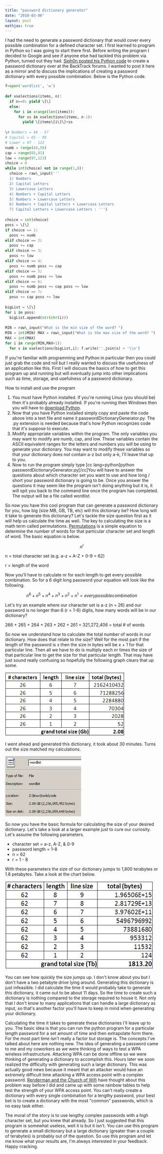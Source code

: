 ```yaml
---
title: "password dictionary generator"
date: "2010-03-06"
layout: post
mathjax: true
---
```


I had the need to generate a password dictionary that would cover every possible combination for a defined character set.  I first learned to program in Python so I was going to start there first.  Before writing the program I decided to Google and see if anyone else had tackled this problem via Python, turned out they had.  [Siph0n posted his Python code](http://forums.remote-exploit.org/programming/14204-another-password-wordlist-generator-python.html) to create a password dictionary over at the BackTrack forums.  I wanted to post it here as a mirror and to discuss the implications of creating a password dictionary with every possible combination.  Below is the Python code.


```python 
f=open('wordlist', 'w')

def xselections(items, n): 
  if n==0: yield \[\] 
  else: 
    for i in xrange(len(items)):
      for ss in xselections(items, n-1):
        yield \[items\[i\]\]+ss

\# Numbers = 48 - 57 
# Capital = 65 - 90 
# Lower = 97 - 122
numb = range(48,58)
cap = range(65,91)
low = range(97,123)
choice = 0
while int(choice) not in range(1,8):
  choice = raw\_input('''
  1) Numbers
  2) Capital Letters
  3) Lowercase Letters
  4) Numbers + Capital Letters
  5) Numbers + Lowercase Letters
  6) Numbers + Capital Letters + Lowercase Letters
  7) Capital Letters + Lowercase Letters : ''')

choice = int(choice)
poss = \[\]
if choice == 1:
  poss += numb
elif choice == 2:
  poss += cap
elif choice == 3:
  poss += low
elif choice == 4:
  poss += numb poss += cap
elif choice == 5:
  poss += numb poss += low
elif choice == 6:
  poss += numb poss += cap poss += low
elif choice == 7:
  poss += cap poss += low

bigList = \[\]
for i in poss:
  bigList.append(str(chr(i)))

MIN = raw\_input("What is the min size of the word? ")
MIN = int(MIN) MAX = raw\_input("What is the max size of the word? ")
MAX = int(MAX)
for i in range(MIN,MAX+1):
  for s in xselections(bigList,i): f.write(''.join(s) + '\\n')
```

If you're familiar with programming and Python in particular then you could just grab the code and roll but I really wanted to discuss the usefulness of an application like this.  First I will discuss the basics of how to get this program up and running but will eventually jump into other implications such as time, storage, and usefulness of a password dictionary.

How to install and use the program

1. You must have Python installed.  If you're running Linux (you should be) then it's probably already installed.  If you're running then Windows then you will have to [download Python](http://www.python.org/download/).
2. Now that you have Python installed simply copy and paste the code above into a text file and name it passwordDictionaryGenerator.py.  The .py extension is needed because that's how Python recognizes code that it's suppose to execute.
3. Modify appropriate variables within the program.  The only variables you may want to modify are numb, cap, and low.  These variables contain the ASCII equivalent ranges for the letters and numbers you will be using to generate your dictionary.  You may want to modify these variables so that your dictionary does not contain a-z but only a-k, I'll leave that up to you.
4. Now to run the program simply type \[cc lang=python\]python passwordDictionaryGenerator.py\[/cc\]You will have to answer the questions about which character set you want to use and how long / short your password dictionary is going to be.  Once you answer the questions it may seem like the program isn't doing anything but it is, it will spit you back to the command line once the program has completed.  The output will be a file called wordlist.

So now you have this cool program that can generate a password dictionary for you, how big (size MB, GB, TB, etc) will this dictionary be?  How long will it take to generate this dictionary?  Let's tackle the size question first as it will help us calculate the time as well.  The key to calculating the size is a math term called permutations.  [Permutations](http://www.aaaknow.com/sta-permu.htm) is a simple equation to determine the number of words for that particular character set and length of word.  The basic equation is below.

$$ n^r $$

n = total character set (e.g.  a-z + A-Z + 0-9 = 62)

r = length of the word

Now you'll have to calculate nr for each length to get every possible combination.  So for a 6 digit long password your equation will look like the following.

$$ n^6 + n^5 + n^4 + n^3 + n^2 + n^1 = every possible combination $$

Let's try an example where our character set is a-z (n = 26) and our password is no longer than 6 (r = 1-6) digits, how many words will be in our dictionary?

266 + 265 + 264 + 263 + 262 + 261 = 321,272,406 = total # of words

So now we understand how to calculate the total number of words in our dictionary.  How does that relate to the size?  Well for the most part if the length of the password is x then the size in bytes will be x + 1 for that particular line.  Then all we have to do is multiply each nr times the size of that particular line to get the size for that particular length.  That may have just sound really confusing so hopefully the following graph clears that up some.

![](/assets/possibleCombinationChart.png)

I went ahead and generated this dictionary, it took about 30 minutes.  Turns out the size matched my calculations.

![](/assets/wordlistSize.png)

So now you have the basic formula for calculating the size of your desired dictionary.  Let's take a look at a larger example just to cure our curiosity.  Let's assume the following parameters.

- character set = a-z, A-Z, & 0-9
- password length = 1-8
- n = 62
- r = 1 - 8

With these parameters the size of our dictionary jumps to 1,800 terabytes or 1.8 petabytes. Take a look at the chart below.

![](/assets/possibleCombinationChart2.png)

You can see how quickly the size jumps up. I don't know about you but I don't have a two petabyte drive lying around. Generating this dictionary is just infeasible. I did calculate the time it would probably take to generate this dictionary, it came out to be about 11 days. So the time to create such a dictionary is nothing compared to the storage required to house it. Not only that I don't know to many applications that can handle a large dictionary as input, so that's another factor you'll have to keep in mind when generating your dictionary.

Calculating the time it takes to generate these dictionaries I'll leave up to you.  The basic idea is that you can run the python program for a particular length password for a set amount of time and then extrapolate form there.  For the most part time isn't really a factor but storage is. The concepts I've talked about here are nothing new. The idea of generating a password came to me and my coworkers as we were thinking of ways to test a WPA wireless infrastructure. Attacking WPA can be done offline so we were thinking of generating a dictionary to accomplish this. Hours later we soon realized the difficulty with generating such a large dictionary. This was actually good news because it meant that an attacker would have an extremely difficult time attacking a WPA access point with a complex password. [Renderman and the Church of Wifi](http://www.renderlab.net/projects/WPA-tables/) have thought about this problem way before I did and came up with some rainbow tables to help test the strength of your WPA access point. You can't really create a dictionary with every single combination for a lengthy password, your best bet is to create a dictionary with the most "common" passwords, which is no easy task either.

The moral of the story is to use lengthy complex passwords with a high character set, but you knew that already. So I just suggested that this program is somewhat useless, well it is but it isn't. You can use this program to generate a small dictionary but a large dictionary (greater than a couple of terabytes) is probably out of the question. So use this program and let me know what your results are, I'm always interested in your feedback. Happy cracking.
